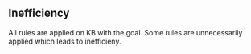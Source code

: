 ## Inefficiency

All rules are applied on KB with the goal. Some rules are unnecessarily applied which leads to inefficieny.
